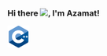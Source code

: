 ### Hi there <img src="https://raw.githubusercontent.com/MartinHeinz/MartinHeinz/master/wave.gif" width="30px">, I'm Azamat!

<code><img src="https://raw.githubusercontent.com/github/explore/80688e429a7d4ef2fca1e82350fe8e3517d3494d/topics/cpp/cpp.png" width="45"></code>
